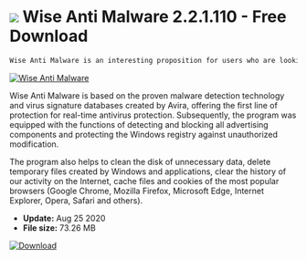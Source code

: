 # ![](https://cdn.softexe.net/static/icon/a/wise-anti-malware-9100.png) Wise Anti Malware 2.2.1.110 - Free Download

```sh
Wise Anti Malware is an interesting proposition for users who are looking for lightweight yet effective anti-virus software that will protect their computer against pests during everyday work.
```
[![Wise Anti Malware](https://gallery.dpcdn.pl/imgc/Tools/81174/g_-_420x350_1.5_-_xe845fcce-668c-4e55-9f3b-60cb763e5fe9.png)](https://softexe.net/win/security-privacy/antivirus/wise-anti-malware:apRR.html)

Wise Anti Malware is based on the proven malware detection technology and virus signature databases created by Avira, offering the first line of protection for real-time antivirus protection. Subsequently, the program was equipped with the functions of detecting and blocking all advertising components and protecting the Windows registry against unauthorized modification.
 
 The program also helps to clean the disk of unnecessary data, delete temporary files created by Windows and applications, clear the history of our activity on the Internet, cache files and cookies of the most popular browsers (Google Chrome, Mozilla Firefox, Microsoft Edge, Internet Explorer, Opera, Safari and others).


- **Update:** Aug 25 2020
- **File size:** 73.26 MB

[![Download](https://cdn.softexe.net/static/img/download.png)](https://softexe.net/win/security-privacy/antivirus/wise-anti-malware:apRR.html)

